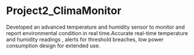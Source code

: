 # Project2_ClimaMonitor
Developed an advanced temperature and humidity sensor to monitor and report environmental condition in real time.Accurate real-time temperature and humidity readings , alerts for threshold breaches, low power consumption design for extended use.

